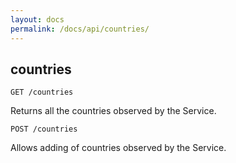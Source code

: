 ```yaml
---
layout: docs
permalink: /docs/api/countries/
---
```


## countries

```
GET /countries
```

Returns all the countries observed by the Service.


```
POST /countries
```

Allows adding of countries observed by the Service.

